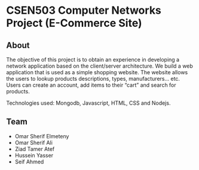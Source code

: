 # CSEN503 Computer Networks Project (E-Commerce Site)

## About

The objective of this project is to obtain an experience in developing a network application based on the 
client/server architecture. We build a web application that is used as a simple shopping 
website. The website allows the users to lookup products descriptions, types, manufacturers... etc. Users 
can create an account, add items to their “cart” and search for products.

Technologies used: Mongodb, Javascript, HTML, CSS and Nodejs.

## Team

- Omar Sherif Elmeteny
- Omar Sherif Ali
- Ziad Tamer Atef
- Hussein Yasser
- Seif Ahmed